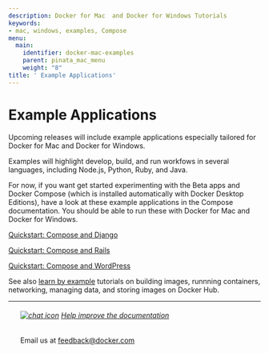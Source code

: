 ```yaml
---
description: Docker for Mac  and Docker for Windows Tutorials
keywords:
- mac, windows, examples, Compose
menu:
  main:
    identifier: docker-mac-examples
    parent: pinata_mac_menu
    weight: "8"
title: ' Example Applications'
---
```


#  Example Applications

Upcoming releases will include example applications especially tailored for Docker for Mac and Docker for Windows.

Examples will highlight develop, build, and run workfows in several languages, including Node.js, Python, Ruby, and Java.

For now, if you want get started experimenting with the Beta apps and Docker Compose (which is installed automatically with Docker Desktop Editions), have a look at these example applications in the Compose documentation. You should be able to run these with Docker for Mac and Docker for Windows.

<a href=https://docs.docker.com/compose/django/ target="_blank">Quickstart: Compose and Django</a>

<a href=https://docs.docker.com/compose/rails/ target="_blank">Quickstart: Compose and Rails</a>

<a href=https://docs.docker.com/compose/wordpress/ target="_blank">Quickstart: Compose and WordPress</a>

See also [learn by example](/engine/tutorials/index.md) tutorials on building images, runnning containers, networking, managing data, and storing images on Docker Hub.

<hr style="color:#99CC99" />
<ul class="media">
	<div class="media_content">
	<div data-mh="mh_docker_projects">
	<h6> <a href="mailto:feedback@docker.com?subject=Docker%20Feedback"><img src="../../images/chat.png" alt="chat icon"></a> <a href="mailto:feedback@docker.com?subject=Docker%20Feedback">Help improve the documentation</a></h3>
		<p>
    Email us at <a href="mailto:feedback@docker.com?subject=Docker%20Feedback">feedback@docker.com</a>
    </p>
	</div>
	</div>
